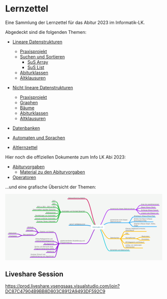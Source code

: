 # Lernzettel

Eine Sammlung der Lernzettel für das Abitur 2023 im Informatik-LK. 

Abgedeckt sind die folgenden Themen:

- [Lineare Datenstrukturen](./Lineare-Datenstrukturen/)
  - [Praxisprojekt](https://github.com/INFOGruppeC/Praxisprojekt-Lineare-Datenstrukturen)
  - [Suchen und Sortieren](./Lineare-Datenstrukturen/sus/)
    - [SuS Array](./Lineare-Datenstrukturen/sus/SuS%20Array.md)
    - [SuS List](./Lineare-Datenstrukturen/sus/SuS%20List.md)
  - [Abiturklassen](./Lineare-Datenstrukturen/Abiturklassen/)
  - [Altklausuren](./Lineare-Datenstrukturen/Altklausuren/)

- [Nicht lineare Datenstrukturen](./Nicht-lineare-Datenstrukturen/)
  - [Praxisprojekt](https://github.com/INFOGruppeC/Praxisprojekt-Graphen-und-Baeume)
  - [Graphen](./Nicht-lineare-Datenstrukturen/Graphen.md)
  - [Bäume](./Nicht-lineare-Datenstrukturen/Baeume.md)
  - [Abiturklassen](./Nicht-lineare-Datenstrukturen/Abiturklassen/)
  - [Altklausuren](./Nicht-lineare-Datenstrukturen/Altklausuren/)

- [Datenbanken](./Datenbanken/)

- [Automaten und Sprachen](./Automaten-und-Sprachen/)

- [Altlernzettel](./Altlernzettel/)

Hier noch die offiziellen Dokumente zum Info LK Abi 2023:

- [Abiturvorgaben](./Abiturvorgaben/Informatik%20Abi%202023%20Vorgaben.pdf)
  - [Material zu den Abiturvorgaben](./Abiturvorgaben/Informatik%20Abi%20Materialien%20zu%20den%20Vorgaben.pdf)
- [Operatoren](./Abiturvorgaben/Informatik%20Abi%20Operatoren.pdf)

...und eine grafische Übersicht der Themen:

<img src="./Abiturvorgaben/Informatik%20Abi%20Themen.png" alt="Java Array Grafik" width="1000"/>

## Liveshare Session

https://prod.liveshare.vsengsaas.visualstudio.com/join?DC87C47904B9BB8D803C8912A9493DF592C9
